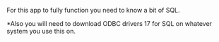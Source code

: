 For this app to fully function you need to know a bit of SQL. 

*Also you will need to download ODBC drivers 17 for SQL on whatever system you use this on.

